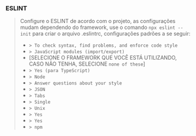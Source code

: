 ### ESLINT

> Configure o ESLINT de acordo com o projeto, as configurações mudam dependendo do framework, use o comando `npx eslint --init` para criar o arquivo .eslintrc, configurações padrões a se seguir:
> * `> To check syntax, find problems, and enforce code style`
> * `> JavaScript modules (import/export)`
> * [SELECIONE O FRAMEWORK QUE VOCÊ ESTÁ UTILIZANDO, CASO NÃO TENHA, SELECIONE `none of these`]
> * `> Yes (para TypeScript)`
> * `> Node`
> * `> Answer questions about your style`
> * `> JSON`
> * `> Tabs`
> * `> Single`
> * `> Unix`
> * `> Yes`
> * `> Yes`
> * `> npm`